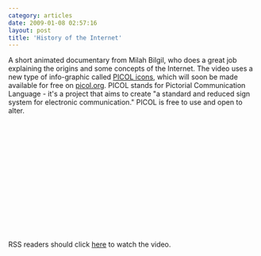 ```yaml
---
category: articles
date: 2009-01-08 02:57:16
layout: post
title: 'History of the Internet'
---
```


<p>A short animated documentary from Milah Bilgil, who does a great job explaining the origins and some concepts of the Internet. The video uses a new type of info-graphic called <a href="http://www.picol.org/icon_library.php">PICOL icons</a>, which will soon be made available for free on <a href="http://www.picol.org/">picol.org</a>. PICOL stands for Pictorial Communication Language - it's a project that aims to create "a standard and reduced sign system for electronic communication." PICOL is free to use and open to alter.</p>

<object width="400" height="225">
  <param name="allowfullscreen" value="true" />
  <param name="allowscriptaccess" value="always" />
  <param name="movie" value="http://vimeo.com/moogaloop.swf?clip_id=2696386&amp;server=vimeo.com&amp;show_title=1&amp;show_byline=1&amp;show_portrait=0&amp;color=&amp;fullscreen=1" />
  <embed src="http://vimeo.com/moogaloop.swf?clip_id=2696386&amp;server=vimeo.com&amp;show_title=1&amp;show_byline=1&amp;show_portrait=0&amp;color=&amp;fullscreen=1" type="application/x-shockwave-flash" allowfullscreen="true" allowscriptaccess="always" width="400" height="225" />
</object>

<p>RSS readers should click <a href="//joaobordalo.com/articles/2009/01/08/history-of-the-internet">here</a> to watch the video.</p>
